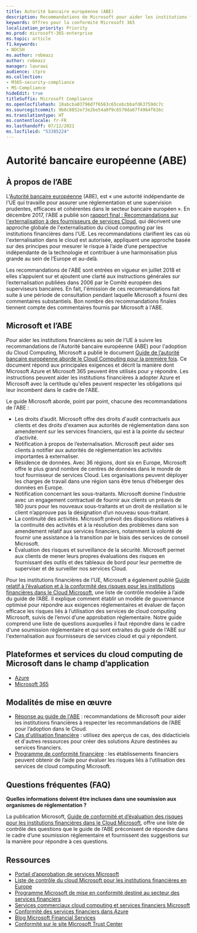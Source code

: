 ```yaml
---
title: Autorité bancaire européenne (ABE)
description: Recommandations de Microsoft pour aider les institutions financières au sein de l’Union européenne à respecter les recommandations de l’ABE pour l’adoption dans le Cloud.
keywords: Offres pour la conformité Microsoft 365
localization_priority: Priority
ms.prod: microsoft-365-enterprise
ms.topic: article
f1.keywords:
- NOCSH
ms.author: robmazz
author: robmazz
manager: laurawi
audience: itpro
ms.collection:
- M365-security-compliance
- MS-Compliance
hideEdit: true
titleSuffix: Microsoft Compliance
ms.openlocfilehash: 18abcba03796d7f6563c65cebcbbafd63759dc7c
ms.sourcegitcommit: 9b0c8852e73e2be54a0f9c6570da67f4964f616c
ms.translationtype: HT
ms.contentlocale: fr-FR
ms.lasthandoff: 07/12/2021
ms.locfileid: "53385224"
---
```

# <a name="european-banking-authority-eba"></a>Autorité bancaire européenne (ABE)

## <a name="about-the-eba"></a>À propos de l’ABE

L'[Autorité bancaire européenne](https://eba.europa.eu/) (ABE), est « une autorité indépendante de l'UE qui travaille pour assurer une réglementation et une supervision prudentes, efficaces et cohérentes dans le secteur bancaire européen ». En décembre 2017, l'ABE a publié son [rapport final : Recommandations sur l'externalisation à des fournisseurs de services Cloud](https://eba.europa.eu/documents/10180/2170121/Final+draft+Recommendations+on+Cloud+Outsourcing+%28EBA-Rec-2017-03%29.pdf/5fa5cdde-3219-4e95-946d-0c0d05494362), qui décrivent une approche globale de l'externalisation du cloud computing par les institutions financières dans l'UE. Les recommandations clarifient les cas où l'externalisation dans le cloud est autorisée, appliquent une approche basée sur des principes pour mesurer le risque à l’aide d’une perspective indépendante de la technologie et contribuer à une harmonisation plus grande au sein de l’Europe et au-delà.

Les recommandations de l'ABE sont entrées en vigueur en juillet 2018 et elles s’appuient sur et ajoutent une clarté aux instructions générales sur l’externalisation publiées dans 2006 par le Comité européen des superviseurs bancaires. En fait, l'émission de ces recommandations fait suite à une période de consultation pendant laquelle Microsoft a fourni des commentaires substantiels. Bon nombre des recommandations finales tiennent compte des commentaires fournis par Microsoft à l'ABE.

## <a name="microsoft-and-the-eba"></a>Microsoft et l’ABE

Pour aider les institutions financières au sein de l'UE à suivre les recommandations de l'Autorité bancaire européenne (ABE) pour l'adoption du Cloud Computing, Microsoft a publié le document [Guide de l’autorité bancaire européenne aborde le Cloud Computing pour la première fois](https://aka.ms/FinServ-Guide-EuBankAuth). Ce document répond aux principales exigences et décrit la manière dont Microsoft Azure et Microsoft 365 peuvent être utilisés pour y répondre. Les instructions peuvent aider les institutions financières à adopter Azure et Microsoft avec la certitude qu'elles peuvent respecter les obligations qui leur incombent dans le cadre de l'ABE.

Le guide Microsoft aborde, point par point, chacune des recommandations de l'ABE :

- Les droits d’audit. Microsoft offre des droits d'audit contractuels aux clients et des droits d'examen aux autorités de réglementation dans son amendement sur les services financiers, qui est à la pointe du secteur d’activité.
- Notification à propos de l’externalisation. Microsoft peut aider ses clients à notifier aux autorités de réglementation les activités importantes à externaliser.
- Résidence de données. Avec 36 régions, dont six en Europe, Microsoft offre le plus grand nombre de centres de données dans le monde de tout fournisseur de services Cloud. Les organisations peuvent déployer les charges de travail dans une région sans être tenus d’héberger des données en Europe.
- Notification concernant les sous-traitants. Microsoft domine l’industrie avec un engagement contractuel de fournir aux clients un préavis de 180 jours pour les nouveaux sous-traitants et un droit de résiliation si le client n’approuve pas la désignation d’un nouveau sous-traitant.
- La continuité des activités. Microsoft prévoit des dispositions relatives à la continuité des activités et à la résolution des problèmes dans son amendement relatif aux services financiers, notamment la volonté de fournir une assistance à la transition par le biais des services de conseil Microsoft.
- Évaluation des risques et surveillance de la sécurité. Microsoft permet aux clients de mener leurs propres évaluations des risques en fournissant des outils et des tableaux de bord pour leur permettre de superviser et de surveiller nos services Cloud.

Pour les institutions financières de l'UE, Microsoft a également publié [Guide relatif à l’évaluation et à la conformité des risques pour les institutions financières dans le Cloud Microsoft](https://aka.ms/RiskGovernanceGuide), une liste de contrôle modelée à l’aide du guide de l’ABE. Il explique comment établir un modèle de gouvernance optimisé pour répondre aux exigences réglementaires et évaluer de façon efficace les risques liés à l’utilisation des services de cloud computing Microsoft, suivis de l’envoi d’une approbation réglementaire. Notre guide comprend une liste de questions auxquelles il faut répondre dans le cadre d'une soumission réglementaire et qui sont extraites du guide de l'ABE sur l'externalisation aux fournisseurs de services cloud et qui y répondent.

## <a name="microsoft-in-scope-cloud-platforms--services"></a>Plateformes et services du cloud computing de Microsoft dans le champ d’application

- [Azure](https://aka.ms/AzureCompliance)
- [Microsoft 365](https://aka.ms/o365-compliance-framework)

## <a name="how-to-implement"></a>Modalités de mise en œuvre

- [Réponse au guide de l'ABE](https://aka.ms/FinServ-Guide-EuBankAuth) : recommandations de Microsoft pour aider les institutions financières à respecter les recommandations de l’ABE pour l’adoption dans le Cloud.
- [Cas d'utilisation financière](/azure/industry/financial/) : utilisez des aperçus de cas, des didacticiels et d'autres ressources pour créer des solutions Azure destinées au services financiers.
- [Programme de conformité financière](https://aka.ms/FSCP-Print) : les établissements financiers peuvent obtenir de l’aide pour évaluer les risques liés à l’utilisation des services de cloud computing Microsoft.

## <a name="frequently-asked-questions"></a>Questions fréquentes (FAQ)

**Quelles informations doivent être incluses dans une soumission aux organismes de réglementation ?**

La publication Microsoft, [Guide de conformité et d’évaluation des risques pour les institutions financières dans le Cloud Microsoft](https://aka.ms/RiskGovernanceGuide), offre une liste de contrôle des questions que le guide de l’ABE préconisent de répondre dans le cadre d’une soumission réglementaire et fournissent des suggestions sur la manière pour répondre à ces questions.

## <a name="resources"></a>Ressources

- [Portail d’approbation de services Microsoft](https://aka.ms/STP)
- [Liste de contrôle du cloud Microsoft pour les institutions financières en Europe](https://query.prod.cms.rt.microsoft.com/cms/api/am/binary/RE4IPF3)
- [Programme Microsoft de mise en conformité destiné au secteur des services financiers](https://aka.ms/FSCP-Print)
- [Services commerciaux cloud computing et services financiers Microsoft](https://www.microsoft.com/trustcenter/cloudservices/financialservices)
- [Conformité des services financiers dans Azure](https://azure.microsoft.com/resources/videos/azurecon-2015-financial-services-compliance-in-azure/)
- [Blog Microsoft Financial Services](https://techcommunity.microsoft.com/t5/Financial-Services-Blog/bg-p/FinancialServicesBlog)
- [Conformité sur le site Microsoft Trust Center](https://www.microsoft.com/trust-center/compliance/compliance-overview)
